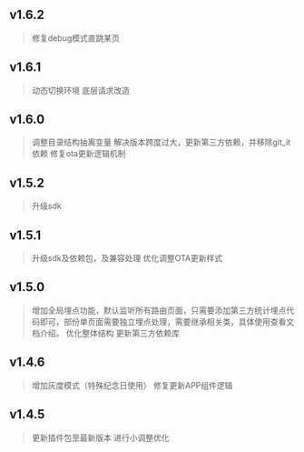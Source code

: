 ## v1.6.2
> 修复debug模式直跳某页
## v1.6.1
> 动态切换环境
> 底层请求改造

## v1.6.0
> 调整目录结构抽离变量
> 解决版本跨度过大，更新第三方依赖，并移除git_it依赖
> 修复ota更新逻辑机制

## v1.5.2
> 升级sdk

## v1.5.1
> 升级sdk及依赖包，及兼容处理
> 优化调整OTA更新样式

## v1.5.0
> 增加全局埋点功能，默认监听所有路由页面，只需要添加第三方统计埋点代码即可，部份单页面需要独立埋点处理，需要继承相关类，具体使用查看文档介绍。
> 优化整体结构
> 更新第三方依赖库

## v1.4.6
> 增加灰度模式（特殊纪念日使用）
> 修复更新APP组件逻辑

## v1.4.5
> 更新插件包至最新版本
> 进行小调整优化

